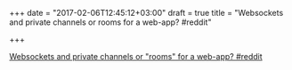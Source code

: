 +++
date = "2017-02-06T12:45:12+03:00"
draft = true
title = "Websockets and private channels or rooms for a web-app?  #reddit"

+++

<p><a href="https://t.co/hsBVmLOiSP">Websockets and private channels or "rooms" for a web-app?  #reddit</a></p>
